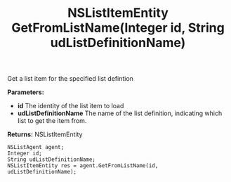 ﻿---
uid: crmscript_ref_NSListAgent_GetFromListName
title: NSListItemEntity GetFromListName(Integer id, String udListDefinitionName)
intellisense: NSListAgent.GetFromListName
keywords: NSListAgent, GetFromListName
so.topic: reference
---

Get a list item for the specified list defintion

**Parameters:**
 - **id** The identity of the list item to load
 - **udListDefinitionName** The name of the list definition, indicating which list to get the item from.

**Returns:** NSListItemEntity

```crmscript
NSListAgent agent;
Integer id;
String udListDefinitionName;
NSListItemEntity res = agent.GetFromListName(id, udListDefinitionName);
```

